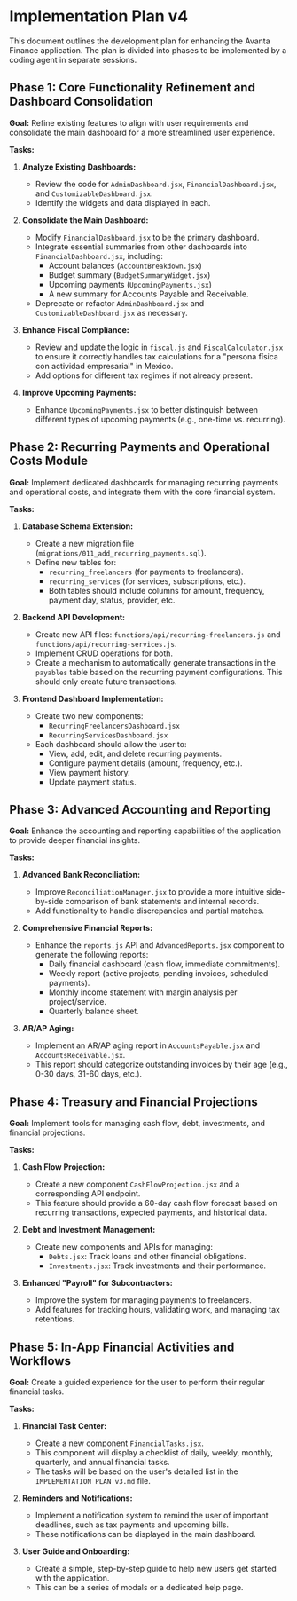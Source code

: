 # Implementation Plan v4

This document outlines the development plan for enhancing the Avanta Finance application. The plan is divided into phases to be implemented by a coding agent in separate sessions.

## Phase 1: Core Functionality Refinement and Dashboard Consolidation

**Goal:** Refine existing features to align with user requirements and consolidate the main dashboard for a more streamlined user experience.

**Tasks:**

1.  **Analyze Existing Dashboards:**
    *   Review the code for `AdminDashboard.jsx`, `FinancialDashboard.jsx`, and `CustomizableDashboard.jsx`.
    *   Identify the widgets and data displayed in each.

2.  **Consolidate the Main Dashboard:**
    *   Modify `FinancialDashboard.jsx` to be the primary dashboard.
    *   Integrate essential summaries from other dashboards into `FinancialDashboard.jsx`, including:
        *   Account balances (`AccountBreakdown.jsx`)
        *   Budget summary (`BudgetSummaryWidget.jsx`)
        *   Upcoming payments (`UpcomingPayments.jsx`)
        *   A new summary for Accounts Payable and Receivable.
    *   Deprecate or refactor `AdminDashboard.jsx` and `CustomizableDashboard.jsx` as necessary.

3.  **Enhance Fiscal Compliance:**
    *   Review and update the logic in `fiscal.js` and `FiscalCalculator.jsx` to ensure it correctly handles tax calculations for a "persona física con actividad empresarial" in Mexico.
    *   Add options for different tax regimes if not already present.

4.  **Improve Upcoming Payments:**
    *   Enhance `UpcomingPayments.jsx` to better distinguish between different types of upcoming payments (e.g., one-time vs. recurring).

## Phase 2: Recurring Payments and Operational Costs Module

**Goal:** Implement dedicated dashboards for managing recurring payments and operational costs, and integrate them with the core financial system.

**Tasks:**

1.  **Database Schema Extension:**
    *   Create a new migration file (`migrations/011_add_recurring_payments.sql`).
    *   Define new tables for:
        *   `recurring_freelancers` (for payments to freelancers).
        *   `recurring_services` (for services, subscriptions, etc.).
        *   Both tables should include columns for amount, frequency, payment day, status, provider, etc.

2.  **Backend API Development:**
    *   Create new API files: `functions/api/recurring-freelancers.js` and `functions/api/recurring-services.js`.
    *   Implement CRUD operations for both.
    *   Create a mechanism to automatically generate transactions in the `payables` table based on the recurring payment configurations. This should only create future transactions.

3.  **Frontend Dashboard Implementation:**
    *   Create two new components:
        *   `RecurringFreelancersDashboard.jsx`
        *   `RecurringServicesDashboard.jsx`
    *   Each dashboard should allow the user to:
        *   View, add, edit, and delete recurring payments.
        *   Configure payment details (amount, frequency, etc.).
        *   View payment history.
        *   Update payment status.

## Phase 3: Advanced Accounting and Reporting

**Goal:** Enhance the accounting and reporting capabilities of the application to provide deeper financial insights.

**Tasks:**

1.  **Advanced Bank Reconciliation:**
    *   Improve `ReconciliationManager.jsx` to provide a more intuitive side-by-side comparison of bank statements and internal records.
    *   Add functionality to handle discrepancies and partial matches.

2.  **Comprehensive Financial Reports:**
    *   Enhance the `reports.js` API and `AdvancedReports.jsx` component to generate the following reports:
        *   Daily financial dashboard (cash flow, immediate commitments).
        *   Weekly report (active projects, pending invoices, scheduled payments).
        *   Monthly income statement with margin analysis per project/service.
        *   Quarterly balance sheet.

3.  **AR/AP Aging:**
    *   Implement an AR/AP aging report in `AccountsPayable.jsx` and `AccountsReceivable.jsx`.
    *   This report should categorize outstanding invoices by their age (e.g., 0-30 days, 31-60 days, etc.).

## Phase 4: Treasury and Financial Projections

**Goal:** Implement tools for managing cash flow, debt, investments, and financial projections.

**Tasks:**

1.  **Cash Flow Projection:**
    *   Create a new component `CashFlowProjection.jsx` and a corresponding API endpoint.
    *   This feature should provide a 60-day cash flow forecast based on recurring transactions, expected payments, and historical data.

2.  **Debt and Investment Management:**
    *   Create new components and APIs for managing:
        *   `Debts.jsx`: Track loans and other financial obligations.
        *   `Investments.jsx`: Track investments and their performance.

3.  **Enhanced "Payroll" for Subcontractors:**
    *   Improve the system for managing payments to freelancers.
    *   Add features for tracking hours, validating work, and managing tax retentions.

## Phase 5: In-App Financial Activities and Workflows

**Goal:** Create a guided experience for the user to perform their regular financial tasks.

**Tasks:**

1.  **Financial Task Center:**
    *   Create a new component `FinancialTasks.jsx`.
    *   This component will display a checklist of daily, weekly, monthly, quarterly, and annual financial tasks.
    *   The tasks will be based on the user's detailed list in the `IMPLEMENTATION PLAN v3.md` file.

2.  **Reminders and Notifications:**
    *   Implement a notification system to remind the user of important deadlines, such as tax payments and upcoming bills.
    *   These notifications can be displayed in the main dashboard.

3.  **User Guide and Onboarding:**
    *   Create a simple, step-by-step guide to help new users get started with the application.
    *   This can be a series of modals or a dedicated help page.
